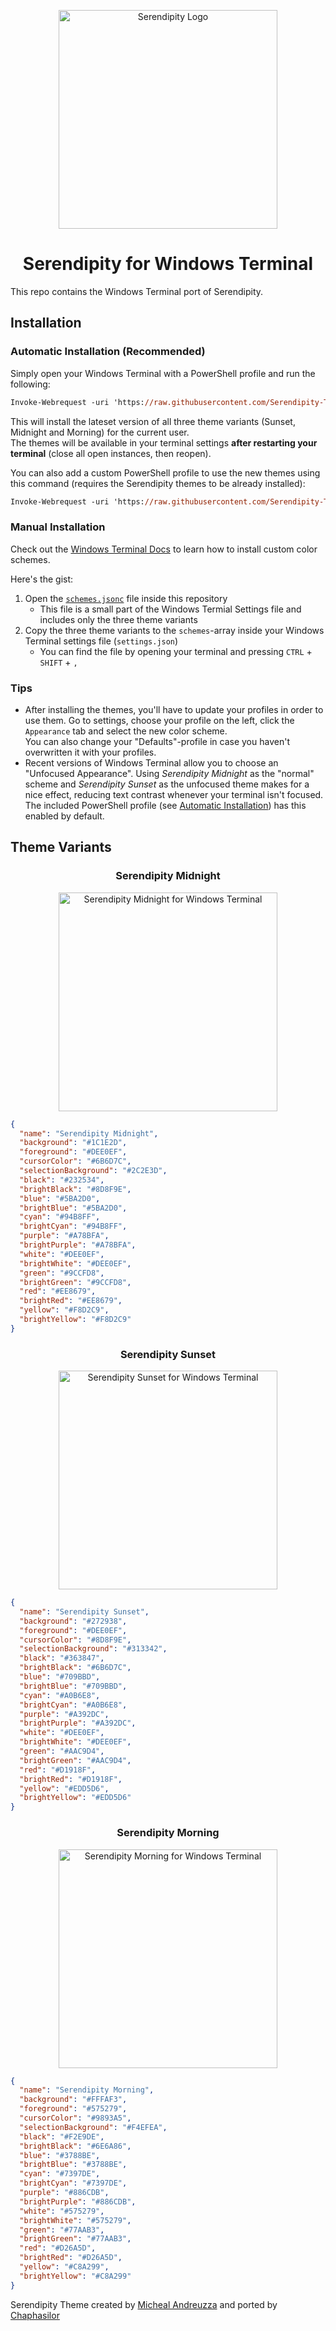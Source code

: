 <p align="center">
  <img alt="Serendipity Logo" src="./serendipity_windows-terminal_hero.png" height="350" />
</p>
<h1 align="center">Serendipity for Windows Terminal</h1>

This repo contains the Windows Terminal port of Serendipity.

## Installation

### Automatic Installation (Recommended)

Simply open your Windows Terminal with a PowerShell profile and run the following:

```ps
Invoke-Webrequest -uri 'https://raw.githubusercontent.com/Serendipity-Theme/windows-terminal/main/schemes.jsonc' -OutFile ( New-Item -Path "$($env:LOCALAPPDATA)\Microsoft\Windows Terminal\Fragments\Serendipity\schemes.json" -Force )
```

This will install the lateset version of all three theme variants (Sunset, Midnight and Morning) for the current user.  
The themes will be available in your terminal settings **after restarting your terminal** (close all open instances, then reopen).

You can also add a custom PowerShell profile to use the new themes using this command (requires the Serendipity themes to be already installed):

```ps
Invoke-Webrequest -uri 'https://raw.githubusercontent.com/Serendipity-Theme/windows-terminal/main/profiles.jsonc' -OutFile ( New-Item -Path "$($env:LOCALAPPDATA)\Microsoft\Windows Terminal\Fragments\Serendipity\profiles.json" -Force ) ; Invoke-Webrequest -uri 'https://raw.githubusercontent.com/Serendipity-Theme/windows-terminal/main/serendipity_logo_32px.png' -OutFile ( New-Item -Path "$($env:LOCALAPPDATA)\Microsoft\Windows Terminal\Fragments\Serendipity\serendipity_logo_32px.png" -Force ) ; Invoke-Webrequest -uri 'https://raw.githubusercontent.com/Serendipity-Theme/windows-terminal/main/serendipity_logo_256px.png' -OutFile ( New-Item -Path "$($env:LOCALAPPDATA)\Microsoft\Windows Terminal\Fragments\Serendipity\serendipity_logo_256px.png" -Force )
```

### Manual Installation

Check out the [Windows Terminal Docs](https://docs.microsoft.com/en-us/windows/terminal/custom-terminal-gallery/custom-schemes) to learn how to install custom color schemes.

Here's the gist:

1. Open the [`schemes.jsonc`](https://github.com/Serendipity-Theme/windows-terminal/blob/master/schemes.jsonc) file inside this repository
   - This file is a small part of the Windows Termial Settings file and includes only the three theme variants
2. Copy the three theme variants to the `schemes`-array inside your Windows Terminal settings file (`settings.json`)
   - You can find the file by opening your terminal and pressing `CTRL` + `SHIFT` + `,`

### Tips

- After installing the themes, you'll have to update your profiles in order to use them. Go to settings, choose your profile on the left, click the `Appearance` tab and select the new color scheme.  
  You can also change your "Defaults"-profile in case you haven't overwritten it with your profiles.
- Recent versions of Windows Terminal allow you to choose an "Unfocused Appearance". Using *Serendipity Midnight* as the "normal" scheme and *Serendipity Sunset* as the unfocused theme makes for a nice effect, reducing text contrast whenever your terminal isn't focused.  
  The included PowerShell profile (see [Automatic Installation](#automatic-installation-recommended)) has this enabled by default.

## Theme Variants

<h3 align="center">Serendipity Midnight</h3>

<p align="center">
  <img alt="Serendipity Midnight for Windows Terminal" src="./serendipity-midnight_windows-terminal.png" height="350" />
</p>

```json
{
  "name": "Serendipity Midnight",
  "background": "#1C1E2D",
  "foreground": "#DEE0EF",
  "cursorColor": "#6B6D7C",
  "selectionBackground": "#2C2E3D",
  "black": "#232534",
  "brightBlack": "#8D8F9E",
  "blue": "#5BA2D0",
  "brightBlue": "#5BA2D0",
  "cyan": "#94B8FF",
  "brightCyan": "#94B8FF",
  "purple": "#A78BFA",
  "brightPurple": "#A78BFA",
  "white": "#DEE0EF",
  "brightWhite": "#DEE0EF",
  "green": "#9CCFD8",
  "brightGreen": "#9CCFD8",
  "red": "#EE8679",
  "brightRed": "#EE8679",
  "yellow": "#F8D2C9",
  "brightYellow": "#F8D2C9"
}
```

<h3 align="center">Serendipity Sunset</h3>

<p align="center">
  <img alt="Serendipity Sunset for Windows Terminal" src="./serendipity-sunset_windows-terminal.png" height="350" />
</p>

```json
{
  "name": "Serendipity Sunset",
  "background": "#272938",
  "foreground": "#DEE0EF",
  "cursorColor": "#8D8F9E",
  "selectionBackground": "#313342",
  "black": "#363847",
  "brightBlack": "#6B6D7C",
  "blue": "#709BBD",
  "brightBlue": "#709BBD",
  "cyan": "#A0B6E8",
  "brightCyan": "#A0B6E8",
  "purple": "#A392DC",
  "brightPurple": "#A392DC",
  "white": "#DEE0EF",
  "brightWhite": "#DEE0EF",
  "green": "#AAC9D4",
  "brightGreen": "#AAC9D4",
  "red": "#D1918F",
  "brightRed": "#D1918F",
  "yellow": "#EDD5D6",
  "brightYellow": "#EDD5D6"
}
```


<h3 align="center">Serendipity Morning</h3>

<p align="center">
  <img alt="Serendipity Morning for Windows Terminal" src="./serendipity-morning_windows-terminal.png" height="350" />
</p>

```json
{
  "name": "Serendipity Morning",
  "background": "#FFFAF3",
  "foreground": "#575279",
  "cursorColor": "#9893A5",
  "selectionBackground": "#F4EFEA",
  "black": "#F2E9DE",
  "brightBlack": "#6E6A86",
  "blue": "#3788BE",
  "brightBlue": "#3788BE",
  "cyan": "#7397DE",
  "brightCyan": "#7397DE",
  "purple": "#886CDB",
  "brightPurple": "#886CDB",
  "white": "#575279",
  "brightWhite": "#575279",
  "green": "#77AAB3",
  "brightGreen": "#77AAB3",
  "red": "#D26A5D",
  "brightRed": "#D26A5D",
  "yellow": "#C8A299",
  "brightYellow": "#C8A299"
}
```

Serendipity Theme created by [Micheal Andreuzza](https://github.com/michael-andreuzza) and ported by [Chaphasilor](https://github.com/Chaphasilor)
